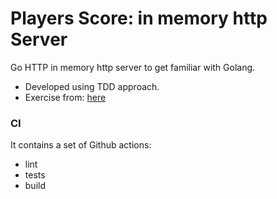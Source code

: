 # Players Score: in memory http Server
Go HTTP in memory http server to get familiar with Golang.
- Developed using TDD approach.
- Exercise from: [here](https://quii.gitbook.io/learn-go-with-tests/build-an-application/http-server#storing-scores)

### CI
It contains a set of Github actions:
- lint
- tests
- build
